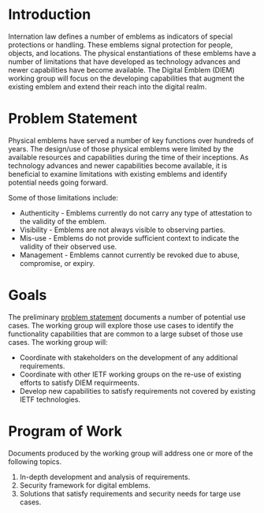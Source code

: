# Introduction

Internation law defines a number of emblems as indicators of special protections
or handling. These emblems signal protection for people, objects, and locations.
The physical enstantiations of these emblems have a number of limitations that have
developed as technology advances and newer capabilities have become available. The
Digital Emblem (DIEM) working group will focus on the developing capabilities that
augment the existing emblem and extend their reach into the digital realm.

# Problem Statement

Physical emblems have served a number of key functions over hundreds of years.
The design/use of those physical emblems were limited by the available resources
and capabilities during the time of their inceptions.  As technology advances and
newer capabilities become available, it is beneficial to examine limitations with
existing emblems and identify potential needs going forward.

Some of those limitations include:

 * Authenticity - Emblems currently do not carry any type of attestation to the validity of the emblem.
 * Visibility - Emblems are not always visible to observing parties.
 * Mis-use - Emblems do not provide sufficient context to indicate the validity of their observed use.
 * Management - Emblems cannot currently be revoked due to abuse, compromise, or expiry.

# Goals

The preliminary [problem statement](https://datatracker.ietf.org/doc/draft-haberman-digital-emblem-ps/)
documents a number of potential use cases. The working group will explore those use cases to
identify the functionality capabilities that are common to a large subset of those use cases.
The working group will:

 * Coordinate with stakeholders on the development of any additional requirements.
 * Coordinate with other IETF working groups on the re-use of existing efforts to satisfy DIEM requirmeents.
 * Develop new capabilities to satisfy requirements not covered by existing IETF technologies.

# Program of Work

Documents produced by the working group will address one or more of the following topics.

 1. In-depth development and analysis of requirements.
 2. Security framework for digital emblems.
 3. Solutions that satisfy requirements and security needs for targe use cases.
